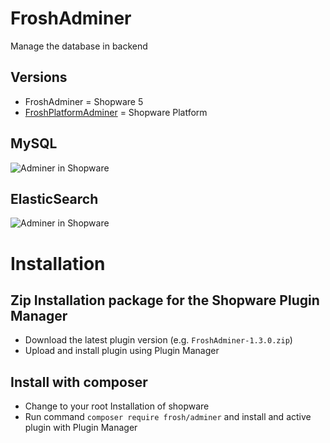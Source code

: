 # FroshAdminer

Manage the database in backend

## Versions

* FroshAdminer = Shopware 5
* [FroshPlatformAdminer](https://github.com/FriendsOfShopware/FroshPlatformAdminer) = Shopware Platform


## MySQL
![Adminer in Shopware](https://ipfs.io/ipfs/QmdUVhnuzidwqQgyAi7bd4hJAM26GEw7afR7Abx2ep1Kj9)


## ElasticSearch
![Adminer in Shopware](https://ipfs.io/ipfs/QmUpjMBEHM7To2h9WUtE2dFHMDxNA778VS3FM2pEtYWGJ4)

# Installation

## Zip Installation package for the Shopware Plugin Manager

* Download the latest plugin version (e.g. `FroshAdminer-1.3.0.zip`)
* Upload and install plugin using Plugin Manager

## Install with composer
* Change to your root Installation of shopware
* Run command `composer require frosh/adminer` and install and active plugin with Plugin Manager 
